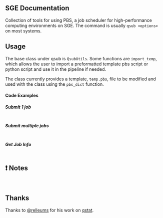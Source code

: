 SGE Documentation
-------------------------
Collection of tools for using PBS, a job scheduler for high-performance
computing environments on SGE. The command is usually `qsub <options>` on most systems.


Usage
-----
The base class under qsub is `QsubUtils`. Some functions are `import_temp`,
which allows the user to import a preformatted template pbs script or python
script and use it in the pipeline if needed.

The class currently provides a template, `temp.pbs`, file to be modified and used
with the class using the `pbs_dict` function.

#### Code Examples

##### Submit 1 job

``` python

```

##### Submit multiple jobs

``` python

```

##### Get Job Info

``` python

```


:exclamation: Notes
-------------------
<br>

Thanks
-------------------
Thanks to [@relleums](https://github.com/relleums) for his work on [qstat](https://github.com/relleums/qstat).

